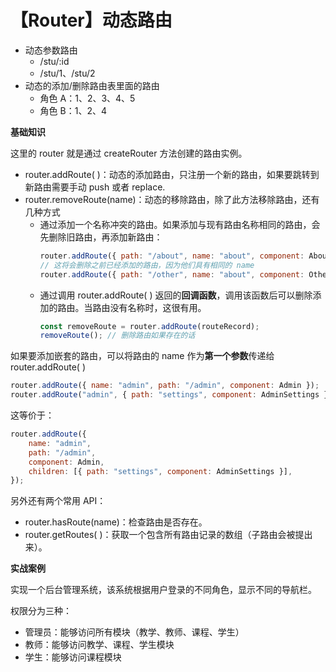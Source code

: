 # 【Router】动态路由

-   动态参数路由
    -   /stu/:id
    -   /stu/1、/stu/2
-   动态的添加/删除路由表里面的路由
    -   角色 A：1、2、3、4、5
    -   角色 B：1、2、4

**基础知识**

这里的 router 就是通过 createRouter 方法创建的路由实例。

-   router.addRoute( )：动态的添加路由，只注册一个新的路由，如果要跳转到新路由需要手动 push 或者 replace.
-   router.removeRoute(name)：动态的移除路由，除了此方法移除路由，还有几种方式
    -   通过添加一个名称冲突的路由。如果添加与现有路由名称相同的路由，会先删除旧路由，再添加新路由：
        ```jsx
        router.addRoute({ path: "/about", name: "about", component: About });
        // 这将会删除之前已经添加的路由，因为他们具有相同的 name
        router.addRoute({ path: "/other", name: "about", component: Other });
        ```
    -   通过调用 router.addRoute( ) 返回的**回调函数**，调用该函数后可以删除添加的路由。当路由没有名称时，这很有用。
        ```jsx
        const removeRoute = router.addRoute(routeRecord);
        removeRoute(); // 删除路由如果存在的话
        ```

如果要添加嵌套的路由，可以将路由的 name 作为**第一个参数**传递给 router.addRoute( )

```jsx
router.addRoute({ name: "admin", path: "/admin", component: Admin });
router.addRoute("admin", { path: "settings", component: AdminSettings });
```

这等价于：

```jsx
router.addRoute({
    name: "admin",
    path: "/admin",
    component: Admin,
    children: [{ path: "settings", component: AdminSettings }],
});
```

另外还有两个常用 API：

-   router.hasRoute(name)：检查路由是否存在。
-   router.getRoutes( )：获取一个包含所有路由记录的数组（子路由会被提出来）。

**实战案例**

实现一个后台管理系统，该系统根据用户登录的不同角色，显示不同的导航栏。

权限分为三种：

-   管理员：能够访问所有模块（教学、教师、课程、学生）
-   教师：能够访问教学、课程、学生模块
-   学生：能够访问课程模块
